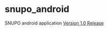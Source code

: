 # snupo_android
SNUPO android application
[Version 1.0 Release](https://play.google.com/store/apps/details?id=org.snupo.android)
